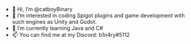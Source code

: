 - 👋 Hi, I’m @catboyBinary
- 👀 I’m interested in coding Spigot plugins and game development with such engines as Unity and Godot.
- 🌱 I’m currently learning Java and C#
- 📫 You can find me at my Discord: b1n4ry#5112
